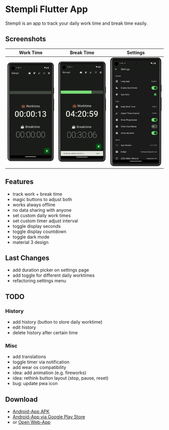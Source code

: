 # Stempli Flutter App

Stempli is an app to track your daily work time and break time easily.

## Screenshots

Work Time | Break Time | Settings
:-:|:-:|:-:
![Screenshot](screenshots/1.png) | ![Screenshot](screenshots/2.png) | ![Screenshot](screenshots/3.png)

## Features

- track work + break time
- magic buttons to adjust both
- works always offline
- no data sharing with anyone
- set custom daily work times
- set custom timer adjust interval
- toggle display seconds
- toggle display countdown
- toggle dark mode
- material 3 design

## Last Changes

- add duration picker on settings page
- add toggle for different daily worktimes
- refactoring settings menu

## TODO

### History
- add history (button to store daily worktime)
- edit history
- delete history after certain time

### Misc
- add translations
- toggle timer via notification
- add wear os compatibility
- idea: add animation (e.g. fireworks)
- idea: rethink button layout (stop, pause, reset)
- bug: update pwa icon

## Download

- [Android-App APK](https://github.com/mirkoole/Stempli-Flutter-App/releases/)
- [Android-App via Google Play Store](https://play.google.com/store/apps/details?id=net.codepunks.stempli)
- or [Open Web-App](https://mirkoole.github.io/Stempli-Flutter-App/)
